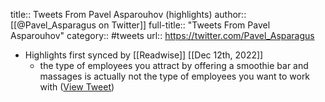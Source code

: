 title:: Tweets From Pavel Asparouhov (highlights)
author:: [[@Pavel_Asparagus on Twitter]]
full-title:: "Tweets From Pavel Asparouhov"
category:: #tweets
url:: https://twitter.com/Pavel_Asparagus

- Highlights first synced by [[Readwise]] [[Dec 12th, 2022]]
	- the type of employees you attract by offering a smoothie bar and massages is actually not the type of employees you want to work with ([View Tweet](https://twitter.com/Pavel_Asparagus/status/1602088593685725184))